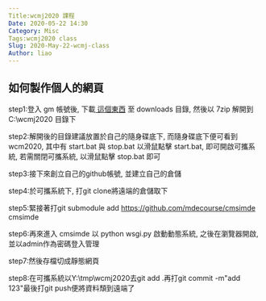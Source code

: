 ```yaml
---
Title:wcmj2020 課程
Date: 2020-05-22 14:30
Category: Misc
Tags:wcmj2020 class
Slug: 2020-May-22-wcmj-class
Author: liao
---
```


如何製作個人的網頁
----

<!--PELICAN_END_SUMMARY -->

step1:登入 gm 帳號後, 下載[ 這個東西] 至 downloads 目錄, 然後以 7zip 解開到 C:\wcmj2020 目錄下

step2:解開後的目錄建議放置於自己的隨身碟底下, 而隨身碟底下便可看到wcm2020, 其中有 start.bat 與                stop.bat     以滑鼠點擊 start.bat, 即可開啟可攜系統, 若需關閉可攜系統, 以滑鼠點擊 stop.bat 即可

step3:接下來創立自己的github帳號, 並建立自己的倉儲

step4:於可攜系統下, 打git clone將遠端的倉儲取下

step5:緊接著打git submodule add https://github.com/mdecourse/cmsimde cmsimde

step6:再來進入 cmsimde 以 python wsgi.py 啟動動態系統, 之後在瀏覽器開啟, 並以admin作為密碼登入管理

step7:然後存檔切成靜態網頁

step8:在可攜系統以Y:\tmp\wcmj2020去git add .再打git commit -m"add 123"最後打git push便將資料頹到遠端了









[這個東西]:https://drive.google.com/open?id=1SvMKQFViJ0mskt20UhSqkjzckB3noSJH
